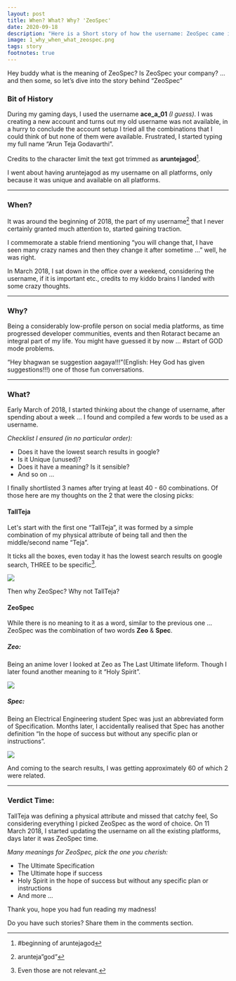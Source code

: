 ```yaml
---
layout: post
title: When? What? Why? 'ZeoSpec'
date: 2020-09-18
description: "Here is a Short story of how the username: ZeoSpec came into existance, what does it mean etc. Along with the memories of 'aruntejagod'"
image: 1_why_when_what_zeospec.png
tags: story
footnotes: true
---
```

Hey buddy what is the meaning of ZeoSpec? Is ZeoSpec your company? … and then some, so let’s dive into the story behind “ZeoSpec”

### Bit of History

During my gaming days, I used the username **ace_a_01** *(I guess)*. I was creating a new account and turns out my old username was not available, in a hurry to conclude the account setup I tried all the combinations that I could think of but none of them were available. Frustrated, I started typing my full name “Arun Teja Godavarthi”.

Credits to the character limit the text got trimmed as **aruntejagod**[^1]. 

I went about having aruntejagod as my username on all platforms, only because it was unique and available on all platforms.

***

### When?

It was around the beginning of 2018, the part of my username[^2] that I never certainly granted much attention to, started gaining traction.

I commemorate a stable friend mentioning “you will change that, I have seen many crazy names and then they change it after sometime …” well, he was right.

In March 2018, I sat down in the office over a weekend, considering the username, if it is important etc., credits to my kiddo brains I landed with some crazy thoughts.

***

### Why?

Being a considerably low-profile person on social media platforms, as time progressed developer communities, events and then Rotaract became an integral part of my life. You might have guessed it by now … #start of GOD mode problems.

“Hey bhagwan se suggestion aagaya!!!”(English: Hey God has given suggestions!!!) one of those fun conversations.

***

### What?

Early March of 2018, I started thinking about the change of username, after spending about a week … I found and compiled a few words to be used as a username.

*Checklist I ensured (in no particular order):*

- Does it have the lowest search results in google?
- Is it Unique (unused)?
- Does it have a meaning? Is it sensible? 
- And so on …

I finally shortlisted 3 names after trying at least 40 - 60 combinations. Of those here are my thoughts on the 2 that were the closing picks:

#### TallTeja

Let's start with the first one “TallTeja”, it was formed by a simple combination of my physical attribute of being tall and then the middle/second name “Teja”.

It ticks all the boxes, even today it has the lowest search results on google search, THREE to be specific[^3].

![]({{site.baseurl}}/images/1_tallteja.png)

Then why ZeoSpec? Why not TallTeja?

#### ZeoSpec

While there is no meaning to it as a word, similar to the previous one … ZeoSpec was the combination of two words **Zeo** & **Spec**.

##### Zeo:

Being an anime lover I looked at Zeo as The Last Ultimate lifeform. Though I later found another meaning to it “Holy Spirit”.

![]({{site.baseurl}}/images/1_Zeo.png)

##### Spec:

Being an Electrical Engineering student Spec was just an abbreviated form of Specification. Months later, I accidentally realised that Spec has another definition “In the hope of success but without any specific plan or instructions”.

![]({{site.baseurl}}/images/1_spec.png)

And coming to the search results, I was getting approximately 60 of which 2 were related.

***

### Verdict Time:

TallTeja was defining a physical attribute and missed that catchy feel, So considering everything I picked ZeoSpec as the word of choice. On 11 March 2018, I started updating the username on all the existing platforms, days later it was ZeoSpec time.

*Many meanings for ZeoSpec, pick the one you cherish:*
- The Ultimate Specification
- The Ultimate hope if success
- Holy Spirit in the hope of success but without any specific plan or instructions
- And more ...

Thank you, hope you had fun reading my madness! 

Do you have such stories? Share them in the comments section.

[^1]: #beginning of aruntejagod
[^2]: arunteja”god”
[^3]: Even those are not relevant.